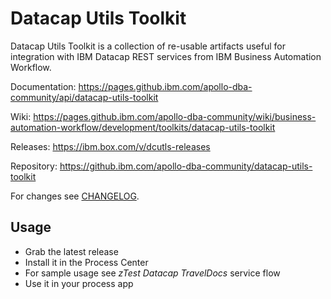 # Datacap Utils Toolkit

Datacap Utils Toolkit is a collection of re-usable artifacts useful
for integration with IBM Datacap REST services from IBM Business Automation Workflow.

Documentation:
<a href="https://pages.github.ibm.com/apollo-dba-community/api/datacap-utils-toolkit" target="_blank">https://pages.github.ibm.com/apollo-dba-community/api/datacap-utils-toolkit</a>

Wiki:
<a href="https://pages.github.ibm.com/apollo-dba-community/wiki/business-automation-workflow/development/toolkits/datacap-utils-toolkit" target="_blank">https://pages.github.ibm.com/apollo-dba-community/wiki/business-automation-workflow/development/toolkits/datacap-utils-toolkit</a>

Releases:
<a href="https://ibm.box.com/v/dcutls-releases" target="_blank">https://ibm.box.com/v/dcutls-releases</a>

Repository:
<a href="https://github.ibm.com/apollo-dba-community/datacap-utils-toolkit" target="_blank">https://github.ibm.com/apollo-dba-community/datacap-utils-toolkit</a>

For changes see <a href="https://github.ibm.com/apollo-dba-community/datacap-utils-toolkit/blob/master/CHANGELOG.md" target="_blank">CHANGELOG</a>.

## Usage

- Grab the latest release
- Install it in the Process Center
- For sample usage see *zTest Datacap TravelDocs* service flow
- Use it in your process app
